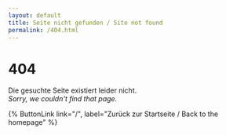 ```yaml
---
layout: default
title: Seite nicht gefunden / Site not found
permalink: /404.html
---
```


# 404

Die gesuchte Seite existiert leider nicht.\
_Sorry, we couldn't find that page._

{% ButtonLink link="/", label="Zurück zur Startseite / Back to the homepage" %}
